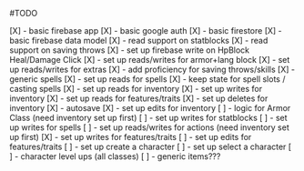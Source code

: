 #TODO

[X] - basic firebase app
[X] - basic google auth
[X] - basic firestore
[X] - basic firebase data model
[X] - read support on statblocks
[X] - read support on saving throws
[X] - set up firebase write on HpBlock Heal/Damage Click
[X] - set up reads/writes for armor+lang block
[X] - set up reads/writes for extras
[X] - add proficiency for saving throws/skills
[X] - generic spells
[X] - set up reads for spells
[X] - keep state for spell slots / casting spells
[X] - set up reads for inventory
[X] - set up writes for inventory
[X] - set up reads for features/traits
[X] - set up deletes for inventory
[X] - autosave
[X] - set up edits for inventory
[ ] - logic for Armor Class (need inventory set up first)
[ ] - set up writes for statblocks
[ ] - set up writes for spells
[ ] - set up reads/writes for actions (need inventory set up first)
[X] - set up writes for features/traits
[ ] - set up edits for features/traits
[ ] - set up create a character
[ ] - set up select a character
[ ] - character level ups (all classes)
[ ] - generic items???
